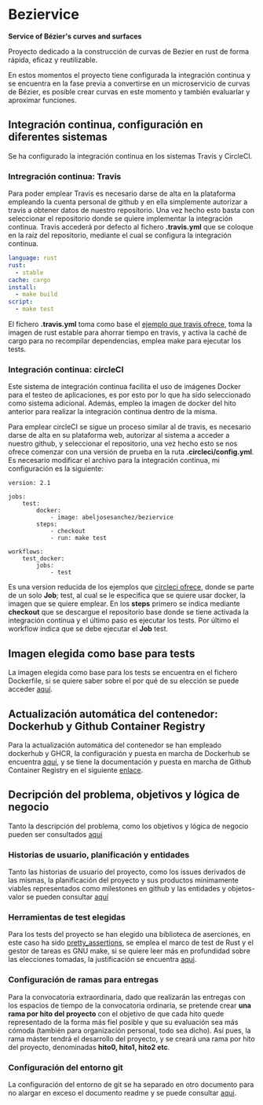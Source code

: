 # Beziervice

__Service of Bézier's curves and surfaces__

Proyecto dedicado a la construcción de curvas de Bezier en rust de forma rápida, eficaz y reutilizable.

En estos momentos el proyecto tiene configurada la integración continua y se encuentra en la fase previa a convertirse en un microservicio de curvas de Bézier, es posible crear curvas en este momento y también evaluarlar y aproximar funciones.

## Integración continua, configuración en diferentes sistemas

Se ha configurado la integración continua en los sistemas Travis y CircleCI.

### Intregración continua: Travis

Para poder emplear Travis es necesario darse de alta en la plataforma empleando la cuenta personal de github y en ella simplemente autorizar a travis a obtener datos de nuestro repositorio. Una vez hecho esto basta con seleccionar el repositorio donde se quiere implementar la integración continua. Travis accederá por defecto al fichero __.travis.yml__ que se coloque en la raíz del repositorio, mediante el cual se configura la integración continua.

```yml
language: rust
rust:
  - stable
cache: cargo
install: 
  - make build
script:
  - make test
```

El fichero __.travis.yml__ toma como base el [ejemplo que travis ofrece](https://docs.travis-ci.com/user/languages/rust/), toma la imagen de rust estable para ahorrar tiempo en travis, y activa la caché de cargo para no recompilar dependencias, emplea make para ejecutar los tests.

### Integración continua: circleCI

Este sistema de integración continua facilita el uso de imágenes Docker para el testeo de aplicaciones, es por esto por lo que ha sido seleccionado como sistema adicional. Además, empleo la imagen de docker del hito anterior para realizar la integración continua dentro de la misma.

Para emplear circleCI se sigue un proceso similar al de travis, es necesario darse de alta en su plataforma web, autorizar al sistema a acceder a nuestro github, y seleccionar el repositorio, una vez hecho esto se nos ofrece comenzar con una versión de prueba en la ruta __.circleci/config.yml__. Es necesario modificar el archivo para la integración continua, mi configuración es la siguiente:

```
version: 2.1

jobs:
    test:
        docker:
            - image: abeljosesanchez/beziervice
        steps:
            - checkout
            - run: make test

workflows:
    test_docker:
        jobs:
            - test
```

Es una version reducida de los ejemplos que [circleci ofrece](https://circleci.com/docs/sample-config), donde se parte de un solo __Job__; test, al cual se le especifica que se quiere usar docker, la imagen que se quiere emplear. En los __steps__ primero se indica mediante __checkout__ que se descargue el repositorio base donde se tiene activada la integración continua y el último paso es ejecutar los tests. Por último el workflow indica que se debe ejecutar el __Job__ test.

## Imagen elegida como base para tests

La imagen elegida como base para los tests se encuentra en el fichero Dockerfile, si se quiere saber sobre el por qué de su elección se puede acceder [aquí](./docs/hito3/documentacion-dockerfile.md).

## Actualización automática del contenedor: Dockerhub y Github Container Registry

Para la actualización automática del contenedor se han empleado dockerhub y GHCR, la configuración y puesta en marcha de Dockerhub se encuentra [aquí](./docs/hito3/documentacion-dockerhub.md), y se tiene la documentación y puesta en marcha de Github Container Registry en el siguiente [enlace](./docs/hito3/documentacion-ghcr.md).

## Decripción del problema, objetivos y lógica de negocio

Tanto la descripción del problema, como los objetivos y lógica de negocio pueden ser consultados [aquí](./docs/hito0/objetivo-logica-negocio.md)

### Historias de usuario, planificación y entidades

Tanto las historias de usuario del proyecto, como los issues derivados de las mismas, la planificación del proyecto y sus productos minimamente viables representados como milestones en github y las entidades y objetos-valor se pueden consultar [aquí](./docs/hito1/planificacion-us-entidades.md)

### Herramientas de test elegidas

Para los tests del proyecto se han elegido una biblioteca de aserciones, en este caso ha sido [pretty_assertions](https://github.com/colin-kiegel/rust-pretty-assertions), se emplea el marco de test de Rust y el gestor de tareas es GNU make, si se quiere leer más en profundidad sobre las elecciones tomadas, la justificación se encuentra [aqui](./docs/hito2/justificacion-herramientas.md).

### Configuración de ramas para entregas

Para la convocatoria extraordinaria, dado que realizarán las entregas con los espacios de tiempo de la convocatoria ordinaria, se pretende crear __una rama por hito del proyecto__ con el objetivo de que cada hito quede representado de la forma más fiel posible y que su evaluación sea más cómoda (también para organización personal, todo sea dicho). Así pues, la rama máster tendrá el desarrollo del proyecto, y se creará una rama por hito del proyecto, denominadas __hito0, hito1, hito2 etc__.

### Configuración del entorno git

La configuración del entorno de git se ha separado en otro documento para no alargar en exceso el documento readme y se puede consultar [aqui](./docs/hito0/configuracion-entorno-git.md).
